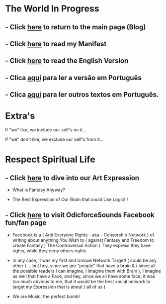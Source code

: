 # The World In Progress

## - Click [here](https://wiki.odicforcesounds.com) to return to the main page (Blog)

## - Click [here](./MANIFEST.md) to read my Manifest

## - Click [here](./EN_EN/README.md) to read the English Version

## - Clica [aqui](./PT_PT/README.md) para ler a versão em Português

## - Clica [aqui](../blogs/blogspot/) para ler outros textos em Português.  

# Extra's

If "we" like, we include our self's on it... 

If "we" don't like, we exclude our self's from it...

# Respect Spiritual Life

## - Click [here](https://wiki.odicforcesounds.com/art/) to dive into our Art Expression

- What is Fantasy Anyway? 

- The Best Expression of Our Brain that could Use Logic!!!

## - Click [here](https://www.facebook.com/odicforcesounds) to visit OdicforceSounds Facebook fun/fan page 

- Facebook is a ( Anti Everyone Rights - aka - Censorship Network ) of writing about anything You Wish to ( against Fantasy and Freedom to create Fantasy ) The Controversial Action ( They express they have rights, while they deny others rights. 

- In any case, it was my first and Unique Network Target! ( could be any other ) ... but hey, since we are "people" that have a brain & ( since all the possible readers I can imagine, I imagine them with Brain ), I imagine as well that have a Face, and hey, since we all have some face, it was too much obvious to me, that it would be the best social network to target my Expression that is about ( all of us )

- We are Music, the perfect bomb!
